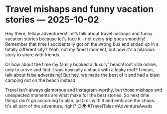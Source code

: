 # Travel mishaps and funny vacation stories — 2025-10-02

Hey there, fellow adventurers! Let’s talk about travel mishaps and funny vacation stories because let's face it - not every trip goes smoothly! Remember that time I accidentally got on the wrong bus and ended up in a totally different city? Yeah, not my finest moment, but now it's a hilarious story to share with friends.

Or how about the time my family booked a 'luxury' beachfront villa online, only to arrive and find it was basically a shack with a leaky roof? I mean, talk about false advertising! But hey, we made the best of it and had a blast camping out on the beach instead.

Travel isn't always glamorous and Instagram-worthy, but those mishaps and unexpected moments are what make for the best stories. So next time things don't go according to plan, just roll with it and embrace the chaos. It's all part of the adventure, right? 😉🌍 #TravelTales #AdventureAwaits